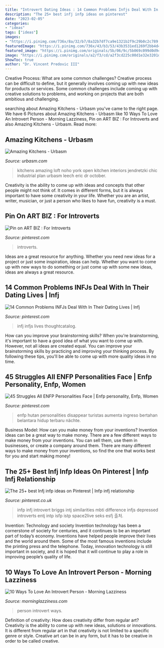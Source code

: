 ```yaml
---
title: "Introvert Dating Ideas : 14 Common Problems Infjs Deal With In Their Dating Lives"
description: "The 25+ best infj infp ideas on pinterest"
date: "2023-02-05"
categories:
- "ideas"
tags: ["ideas"]
images:
- "https://i.pinimg.com/736x/8a/32/b7/8a32b7df7ca9e1321b2f9c29b0c2c789.jpg"
featuredImage: "https://i.pinimg.com/736x/43/b3/53/43b3531ed1269f2bb4d4bd22a43aa3f5.jpg"
featured_image: "https://i.pinimg.com/originals/5b/06/9c/5b069c099d0d9c7f95f03a9868e2dba5.jpg"
image: "https://i.pinimg.com/originals/a2/f3/cd/a2f3cd225c00d1e32e3201d5e937ba06.png"
ShowToc: true
author: "Dr. Vincent Predovic III"
---
```



Creative Process: What are some common challenges?
Creative process can be difficult to define, but it generally involves coming up with new ideas for products or services. Some common challenges include coming up with creative solutions to problems, and working on projects that are both ambitious and challenging.

	

		
searching about Amazing Kitchens - Urbasm you've came to the right page. We have 6 Pictures about Amazing Kitchens - Urbasm like 10 Ways To Love An Introvert Person - Morning Lazziness, Pin on ART BIZ : For Introverts and also Amazing Kitchens - Urbasm. Read more:
		
    
## Amazing Kitchens - Urbasm

<img loading=lazy src="https://www.urbasm.com/wp-content/uploads/2013/10/Amazing-Kitchens.jpg" onerror="this.onerror=null;this.src='https://tse3.mm.bing.net/th?id=OIP.GEdtvhXxRFRwX3GPfABGxgHaLH&amp;pid=15.1';" alt="Amazing Kitchens - Urbasm">

_Source: urbasm.com_

>kitchens amazing loft noho york open kitchen interiors jendretzki chic industrial plan urbasm leech eric dr october. 

	

Creativity is the ability to come up with ideas and concepts that other people might not think of. It comes in different forms, but it is always important to have some creativity in your life. Whether you are an artist, writer, musician, or just a person who likes to have fun, creativity is a must.

    
## Pin On ART BIZ : For Introverts

<img loading=lazy src="https://i.pinimg.com/originals/a2/f3/cd/a2f3cd225c00d1e32e3201d5e937ba06.png" onerror="this.onerror=null;this.src='https://tse2.mm.bing.net/th?id=OIP.i60Ts2eijlgog-1UMii_DwHaLG&amp;pid=15.1';" alt="Pin on ART BIZ : For Introverts">

_Source: pinterest.com_

>introverts. 

	

Ideas are a great resource for anything. Whether you need new ideas for a project or just some inspiration, ideas can help. Whether you want to come up with new ways to do something or just come up with some new ideas, ideas are always a great resource.

    
## 14 Common Problems INFJs Deal With In Their Dating Lives | Infj

<img loading=lazy src="https://i.pinimg.com/736x/8a/32/b7/8a32b7df7ca9e1321b2f9c29b0c2c789.jpg" onerror="this.onerror=null;this.src='https://tse2.mm.bing.net/th?id=OIP.Ixd7ibTDhS7HWS8fW59jxAHaHa&amp;pid=15.1';" alt="14 Common Problems INFJs Deal With In Their Dating Lives | Infj">

_Source: pinterest.com_

>infj infjs lives thoughtcatalog. 

	

How can you improve your brainstorming skills?
When you're brainstorming, it's important to have a good idea of what you want to come up with. However, not all ideas are created equal. You can improve your brainstorming skills by practicing and improving your thinking process. By following these tips, you'll be able to come up with more quality ideas in no time.

    
## 45 Struggles All ENFP Personalities Face | Enfp Personality, Enfp, Women

<img loading=lazy src="https://i.pinimg.com/736x/43/b3/53/43b3531ed1269f2bb4d4bd22a43aa3f5.jpg" onerror="this.onerror=null;this.src='https://tse2.mm.bing.net/th?id=OIP.OI0SsFt2wccSmScbMsCSawHaE8&amp;pid=15.1';" alt="45 Struggles All ENFP Personalities Face | Enfp personality, Enfp, Women">

_Source: pinterest.com_

>enfp hutan personalities disappear turistas aumenta ingreso bertahan belantara hidup terbaru nächte. 

	

Business Model: How can you make money from your inventions?
Invention ideas can be a great way to make money. There are a few different ways to make money from your inventions. You can sell them, use them in businesses, or create a company around them. There are many different ways to make money from your inventions, so find the one that works best for you and start making money!

    
## The 25+ Best Infj Infp Ideas On Pinterest | Infp Infj Relationship

<img loading=lazy src="https://i.pinimg.com/originals/5b/06/9c/5b069c099d0d9c7f95f03a9868e2dba5.jpg" onerror="this.onerror=null;this.src='https://tse4.mm.bing.net/th?id=OIP.synZgJNci2JnR-8cJLqrLQHaIV&amp;pid=15.1';" alt="The 25+ best Infj infp ideas on Pinterest | Infp infj relationship">

_Source: pinterest.co.uk_

>infp infj introvert briggs intj similarities mbti difference infjs depressed introverts entj intp isfp istp space2live seks esfj 출처. 

	

Invention: Technology and society
Invention technology has been a cornerstone of society for centuries, and it continues to be an important part of today’s economy. Inventions have helped people improve their lives and the world around them. Some of the most famous inventions include the printing press and the telephone. Today, innovation technology is still important in society, and it is hoped that it will continue to play a role in improving people’s quality of life.

    
## 10 Ways To Love An Introvert Person - Morning Lazziness

<img loading=lazy src="https://www.morninglazziness.com/wp-content/uploads/2020/05/man-carrying-woman-standing-on-the-ground-and-surrounded-by-853406.jpg" onerror="this.onerror=null;this.src='https://tse3.mm.bing.net/th?id=OIP.stOrzU5mAqa5eRjiZ19xzwHaE7&amp;pid=15.1';" alt="10 Ways To Love An Introvert Person - Morning Lazziness">

_Source: morninglazziness.com_

>person introvert ways. 

	

Definition of creativity: How does creativity differ from regular art?
Creativity is the ability to come up with new ideas, solutions or innovations. It is different from regular art in that creativity is not limited to a specific genre or style. Creative art can be in any form, but it has to be creative in order to be called creative.

